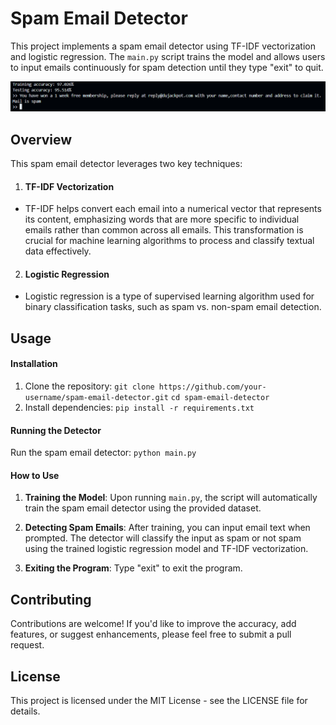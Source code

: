# Spam Email Detector

This project implements a spam email detector using TF-IDF vectorization and logistic regression. The `main.py` script trains the model and allows users to input emails continuously for spam detection until they type "exit" to quit.

![Spam Email Detector](images/spamEmailDetector.png)

## Overview

This spam email detector leverages two key techniques:

1. #### TF-IDF Vectorization

- TF-IDF helps convert each email into a numerical vector that represents its content, emphasizing words that are more specific to individual emails rather than common across all emails. This transformation is crucial for machine learning algorithms to process and classify textual data effectively.

2. #### Logistic Regression
- Logistic regression is a type of supervised learning algorithm used for binary classification tasks, such as spam vs. non-spam email detection.

## Usage

#### Installation

1. Clone the repository:
`git clone https://github.com/your-username/spam-email-detector.git`
`cd spam-email-detector`
2. Install dependencies:
`pip install -r requirements.txt`

#### Running the Detector

Run the spam email detector:
`python main.py`

#### How to Use

1. **Training the Model**: Upon running `main.py`, the script will automatically train the spam email detector using the provided dataset.

2. **Detecting Spam Emails**: After training, you can input email text when prompted. The detector will classify the input as spam or not spam using the trained logistic regression model and TF-IDF vectorization.

3. **Exiting the Program**: Type "exit" to exit the program.

## Contributing

Contributions are welcome! If you'd like to improve the accuracy, add features, or suggest enhancements, please feel free to submit a pull request.

## License

This project is licensed under the MIT License - see the LICENSE file for details.


